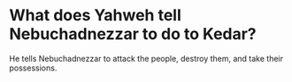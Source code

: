 # What does Yahweh tell Nebuchadnezzar to do to Kedar?

He tells Nebuchadnezzar to attack the people, destroy them, and take their possessions.
